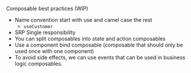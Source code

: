Composable best practices (WIP)

- Name convention start with use and camel case the rest
    - `useCustomer`
- SRP Single responsibility
- You can split composables into state and action composables
- Use a component bind composable (composable that should only be used once with one component)
- To avoid side effects, we can use events that can be used in business logic composables.